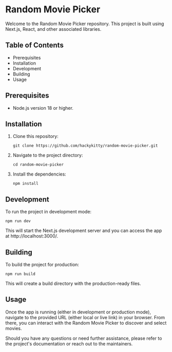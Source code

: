 # Random Movie Picker

Welcome to the Random Movie Picker repository. This project is built using Next.js, React, and other associated libraries.

## Table of Contents

- Prerequisites
- Installation
- Development
- Building
- Usage

## Prerequisites

- Node.js version 18 or higher.

## Installation

1. Clone this repository:
   ```
   git clone https://github.com/hackykitty/random-movie-picker.git
   ```

2. Navigate to the project directory:
   ```
   cd random-movie-picker
   ```

3. Install the dependencies:
   ```
   npm install
   ```

## Development

To run the project in development mode:

```
npm run dev
```
This will start the Next.js development server and you can access the app at http://localhost:3000/.

## Building

To build the project for production:

```
npm run build
```

This will create a build directory with the production-ready files.


## Usage

Once the app is running (either in development or production mode), navigate to the provided URL (either local or live link) in your browser. From there, you can interact with the Random Movie Picker to discover and select movies.

Should you have any questions or need further assistance, please refer to the project's documentation or reach out to the maintainers.
